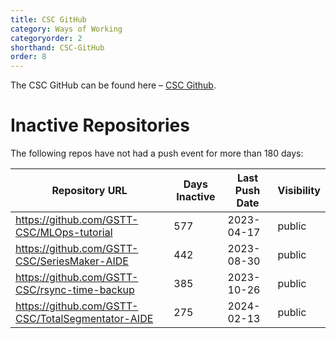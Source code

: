 ```yaml
---
title: CSC GitHub
category: Ways of Working
categoryorder: 2
shorthand: CSC-GitHub
order: 8
---
```


The CSC GitHub can be found here – <a href="https://github.com/GSTT-CSC/">CSC Github</a>.

# Inactive Repositories

The following repos have not had a push event for more than 180 days:

| Repository URL | Days Inactive | Last Push Date | Visibility |
| --- | --- | --- | --- |
| https://github.com/GSTT-CSC/MLOps-tutorial | 577 | 2023-04-17 | public |
| https://github.com/GSTT-CSC/SeriesMaker-AIDE | 442 | 2023-08-30 | public |
| https://github.com/GSTT-CSC/rsync-time-backup | 385 | 2023-10-26 | public |
| https://github.com/GSTT-CSC/TotalSegmentator-AIDE | 275 | 2024-02-13 | public |

